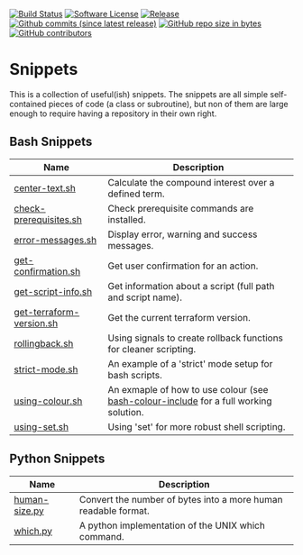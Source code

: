 [![Build Status](https://img.shields.io/travis/AntiPhotonltd/code-snippets/master.svg)](https://travis-ci.org/AntiPhotonltd/code-snippets)
[![Software License](https://img.shields.io/badge/license-MIT-blue.svg)](LICENSE.md)
[![Release](https://img.shields.io/github/release/AntiPhotonltd/code-snippets.svg)](https://github.com/AntiPhotonltd/code-snippets/releases/latest)
[![Github commits (since latest release)](https://img.shields.io/github/commits-since/AntiPhotonltd/code-snippets/latest.svg)](https://github.com/AntiPhotonltd/code-snippets/commits)
[![GitHub repo size in bytes](https://img.shields.io/github/repo-size/AntiPhotonltd/code-snippets.svg)](https://github.com/AntiPhotonltd/code-snippets)
[![GitHub contributors](https://img.shields.io/github/contributors/AntiPhotonltd/code-snippets.svg)](https://github.com/AntiPhotonltd/code-snippets)

Snippets
================

This is a collection of useful(ish) snippets. The snippets are all simple self-contained pieces of code (a class or subroutine), but non of them are large enough to require having a repository in their own right.

## Bash Snippets

| Name | Description |
| --- | --- |
| [center-text.sh](src/bash/center-text/center-text.sh) | Calculate the compound interest over a defined term. |
| [check-prerequisites.sh](src/bash/check-prerequisites/check-prerequisites.sh) | Check prerequisite commands are installed. |
| [error-messages.sh](src/bash/error-messages/error-messages.sh) | Display error, warning and success messages. |
| [get-confirmation.sh](src/bash/get-confirmation/get-confirmation.sh) | Get user confirmation for an action. |
| [get-script-info.sh](src/bash/get-script-info/get-script-info.sh) | Get information about a script (full path and script name). |
| [get-terraform-version.sh](src/bash/get-terraform-version/get-terraform-version.sh) | Get the current terraform version. |
| [rollingback.sh](src/bash/rollingback/rollingback.sh) | Using signals to create rollback functions for cleaner scripting. |
| [strict-mode.sh](src/bash/strict-mode/strict-mode.sh) | An example of a 'strict' mode setup for bash scripts. |
| [using-colour.sh](src/bash/using-colour/using-colour.sh) | An exmaple of how to use colour (see [bash-colour-include](https://github.com/WolfSoftware/bash-colour-include) for a full working solution. |
| [using-set.sh](src/bash/using-set/using-set.sh) | Using 'set' for more robust shell scripting. |

## Python Snippets

| Name | Description |
| --- | --- |
| [human-size.py](src/python/human-size/human-size.py) | Convert the number of bytes into a more human readable format. |
| [which.py](src/python/which/which.py) | A python implementation of the UNIX which command. |

